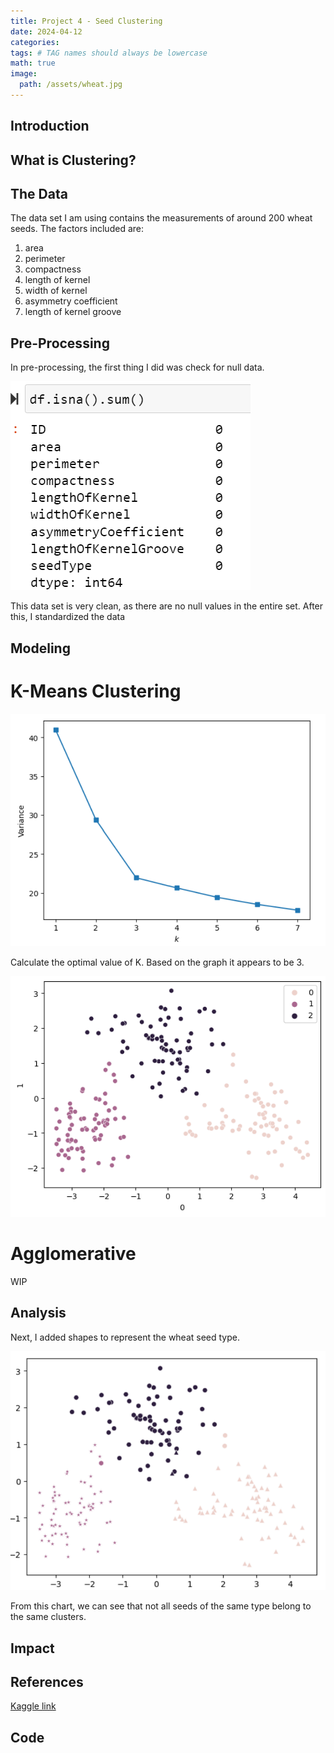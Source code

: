 ```yaml
---
title: Project 4 - Seed Clustering
date: 2024-04-12
categories: 
tags: # TAG names should always be lowercase
math: true
image:
  path: /assets/wheat.jpg
---
```


## Introduction
## What is Clustering?
## The Data
The data set I am using contains the measurements of around 200 wheat seeds. The factors included are:
1. area
2. perimeter
3. compactness
4. length of kernel
5. width of kernel
6. asymmetry coefficient
7. length of kernel groove

## Pre-Processing
In pre-processing, the first thing I did was check for null data. 

![null](assets/seednulls.png)

This data set is very clean, as there are no null values in the entire set. After this, I standardized the data
## Modeling
# K-Means Clustering
![k](assets/k.png)

Calculate the optimal value of K. Based on the graph it appears to be 3. 

![clusters](assets/clusters.png)

# Agglomerative
WIP


## Analysis
Next, I added shapes to represent the wheat seed type.  

![null](assets/compare.png)

From this chart, we can see that not all seeds of the same type belong to the same clusters.

## Impact

## References
[Kaggle link](https://data.world/databeats/seeds)
## Code
